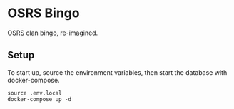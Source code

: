 # OSRS Bingo

OSRS clan bingo, re-imagined.

## Setup

To start up, source the environment variables,
then start the database with docker-compose.

```shell script
source .env.local
docker-compose up -d
```
